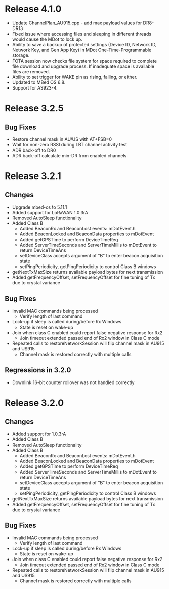 
# Release 4.1.0

* Update ChannelPlan_AU915.cpp - add max payload values for DR8-DR13
* Fixed issue where accessing files and sleeping in different threads would cause the MDot to lock up.
* Ability to save a backup of protected settings (Device ID, Network ID, Network Key, and Gen App Key) in MDot One-Time-Programmable storage.
* FOTA session now checks file system for space required to complete file download and upgrade process.  If inadequate space is available files are removed.
* Ability to set trigger for WAKE pin as rising, falling, or either.
* Updated to MBed OS 6.8.
* Support for AS923-4.

# Release 3.2.5

## Bug Fixes
* Restore channel mask in AU/US with AT+FSB=0
* Wait for non-zero RSSI during LBT channel activity test
* ADR back-off to DR0
* ADR back-off calculate min-DR from enabled channels


# Release 3.2.1

## Changes
* Upgrade mbed-os to 5.11.1
* Added support for LoRaWAN 1.0.3rA
* Removed AutoSleep functionality
* Added Class B
  * Added BeaconRx and BeaconLost events: mDotEvent.h
  * Added BeaconLocked and BeaconData properties to mDotEvent
  * Added getGPSTime to perform DeviceTimeReq
  * Added ServerTimeSeconds and ServerTimeMillis to mDotEvent to return DeviceTimeAns
  * setDeviceClass accepts argument of "B" to enter beacon acquisition state
  * setPingPeriodicity, getPingPeriodicity to control Class B windows
* getNextTxMaxSize returns available payload bytes for next transmission
* Added getFrequencyOffset, setFrequencyOffset for fine tuning of Tx due to crystal variance

## Bug Fixes
* Invalid MAC commands being processed
  * Verify length of last command
* Lock-up if sleep is called during/before Rx Windows
  * State is reset on wake-up
* Join when class C enabled could report false negative response for Rx2
  * Join timeout extended passed end of Rx2 window in Class C mode
* Repeated calls to restoreNetworkSession will flip channel mask in AU915 and US915
  * Channel mask is restored correctly with multiple calls

## Regressions in 3.2.0
* Downlink 16-bit counter rollover was not handled correctly


# Release 3.2.0

## Changes

* Added support for 1.0.3rA
* Added Class B
* Removed AutoSleep functionality
* Added Class B
  * Added BeaconRx and BeaconLost events: mDotEvent.h
  * Added BeaconLocked and BeaconData properties to mDotEvent
  * Added getGPSTime to perform DeviceTimeReq
  * Added ServerTimeSeconds and ServerTimeMillis to mDotEvent to return DeviceTimeAns
  * setDeviceClass accepts argument of "B" to enter beacon acquisition state
  * setPingPeriodicity, getPingPeriodicity to control Class B windows
* getNextTxMaxSize returns available payload bytes for next transmission
* Added getFrequencyOffset, setFrequencyOffset for fine tuning of Tx due to crystal variance


## Bug Fixes
* Invalid MAC commands being processed
  * Verify length of last command
* Lock-up if sleep is called during/before Rx Windows
  * State is reset on wake-up
* Join when class C enabled could report false negative response for Rx2
  * Join timeout extended passed end of Rx2 window in Class C mode
* Repeated calls to restoreNetworkSession will flip channel mask in AU915 and US915
  * Channel mask is restored correctly with multiple calls
